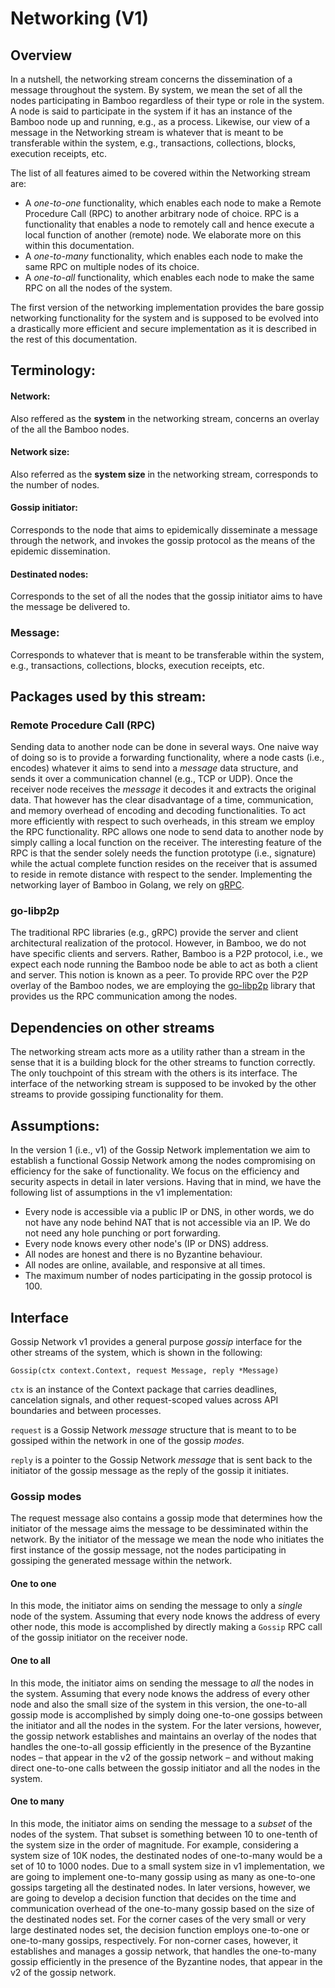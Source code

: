 # Networking (V1)
## Overview
In a nutshell, the networking stream concerns the dissemination of a message throughout the system. By system, we mean the set of all the nodes participating in Bamboo regardless of their type or role in the system. A node is said to participate in the system if it has an instance of the Bamboo node up and running, e.g., as a process. Likewise, our view of a message in the Networking stream is whatever that is meant to be transferable within the system, e.g., transactions, collections, blocks, execution receipts, etc. 

The list of all features aimed to be covered within the Networking stream are:
- A *one-to-one* functionality, which enables each node to make a Remote Procedure Call (RPC) to another arbitrary node of choice. RPC is a functionality that enables a node to remotely call and hence execute a local function of another (remote) node. We elaborate more on this within this documentation. 
- A *one-to-many* functionality, which enables each node to make the same RPC on multiple nodes of its choice. 
- A *one-to-all* functionality, which enables each node to make the same RPC on all the nodes of the system. 

The first version of the networking implementation provides the bare gossip networking functionality for the system and is supposed to be evolved into a drastically more efficient and secure implementation as it is described in the rest of this documentation. 

## Terminology:
#### Network: 
Also reffered as the **system** in the networking stream, concerns an overlay of the all the Bamboo nodes. 
#### Network size:
Also referred as the **system size** in the networking stream, corresponds to the number of nodes. 
#### Gossip initiator: 
Corresponds to the node that aims to epidemically disseminate a message through the network, and invokes the gossip protocol as the means of the epidemic dissemination. 
#### Destinated nodes:
Corresponds to the set of all the nodes that the gossip initiator aims to have the message be delivered to. 
### Message:
Corresponds to whatever that is meant to be transferable within the system, e.g., transactions, collections, blocks, execution receipts, etc. 


## Packages used by this stream:
### Remote Procedure Call (RPC)
Sending data to another node can be done in several ways. One naive way of doing so is to provide a forwarding functionality, where a node casts (i.e., encodes) whatever it aims to send into a *message* data structure, and sends it over a communication channel (e.g., TCP or UDP). Once the receiver node receives the *message* it decodes it and extracts the original data. That however has the clear disadvantage of a time, communication, and memory overhead of encoding and decoding functionalities. To act more efficiently with respect to such overheads, in this stream we employ the RPC functionality. RPC allows one node to send data to another node by simply calling a local function on the receiver. The interesting feature of the RPC is that the sender solely needs the function prototype (i.e., signature) while the actual complete function resides on the receiver that is assumed to reside in remote distance with respect to the sender. Implementing the networking layer of Bamboo in Golang, we rely on [gRPC](https://grpc.io/).

### go-libp2p
  The traditional RPC libraries (e.g., gRPC) provide the server and client architectural realization of the protocol. However, in Bamboo, we do not have specific clients and servers. Rather, Bamboo is a P2P protocol, i.e., we expect each node running the Bamboo node be able to act as both a client and server. This notion is known as a peer. To provide RPC over the P2P overlay of the Bamboo nodes, we are employing the [go-libp2p](https://github.com/libp2p/go-libp2p) library that provides us the RPC communication among the nodes. 

## Dependencies on other streams
The networking stream acts more as a utility rather than a stream in the sense that it is a building block for the other streams to function correctly. The only touchpoint of this stream with the others is its interface. The interface of the networking stream is supposed to be invoked by the other streams to provide gossiping functionality for them. 

## Assumptions:
In the version 1 (i.e., v1) of the Gossip Network implementation we aim to establish a functional Gossip Network among the nodes compromising on efficiency for the sake of functionality. We focus on the efficiency and security aspects in detail in later versions. Having that in mind, we have the following list of assumptions in the v1 implementation: 

- Every node is accessible via a public IP or DNS, in other words, we do not have any node behind NAT that is not accessible via an IP. We do not need any hole punching or port forwarding. 
- Every node knows every other node's (IP or DNS) address.
- All nodes are honest and there is no Byzantine behaviour.
- All nodes are online, available, and responsive at all times.
- The maximum number of nodes participating in the gossip protocol is 100. 



## Interface
Gossip Network v1 provides a general purpose _gossip_ interface for the other streams of the system, which is shown in the following:

`Gossip(ctx context.Context, request Message, reply *Message)`

`ctx` is an instance of the Context package that carries deadlines, cancelation signals, and other request-scoped values across API boundaries and between processes.

`request` is a Gossip Network _message_ structure that is meant to to be gossiped within the network in one of the gossip _modes_. 

`reply` is a pointer to the Gossip Network _message_ that is sent back to the initiator of the gossip message as the reply of the gossip it initiates. 


### Gossip modes
The request message also contains a gossip mode that determines how the initiator of the message aims the message to be dessiminated within the network. By the initiator of the message we mean the node who initiates the first instance of the gossip message, not the nodes participating in gossiping the generated message within the network. 
#### One to one
In this mode, the initiator aims on sending the message to only a _single_ node of the system. Assuming that every node knows the address of every other node, this mode is accomplished by directly making a `Gossip` RPC call of the gossip initiator on the receiver node. 

#### One to all
In this mode, the initiator aims on sending the message to _all_ the nodes in the system. Assuming that every node knows the address of every other node and also the small size of the system in this version, the one-to-all gossip mode is accomplished by simply doing one-to-one gossips between the initiator and all the nodes in the system. For the later versions, however, the gossip network establishes and maintains an overlay of the nodes that handles the one-to-all gossip efficiently in the presence of the Byzantine nodes – that appear in the v2 of the gossip network – and without making direct one-to-one calls between the gossip initiator and all the nodes in the system. 

#### One to many 
In this mode, the initiator aims on sending the message to a _subset_ of the nodes of the system. That subset is something between 10 to one-tenth of the system size in the order of magnitude. For example, considering a system size of 10K nodes, the destinated nodes of one-to-many would be a set of 10 to 1000 nodes. Due to a small system size in v1 implementation, we are going to implement one-to-many gossip using as many as one-to-one gossips targeting all the destinated nodes. In later versions, however, we are going to develop a decision function that decides on the time and communication overhead of the one-to-many gossip based on the size of the destinated nodes set. For the corner cases of the very small or very large destinated nodes set, the decision function employs one-to-one or one-to-many gossips, respectively. For non-corner cases, however, it establishes and manages a gossip network, that handles the one-to-many gossip efficiently in the presence of the Byzantine nodes, that appear in the v2 of the gossip network.  
